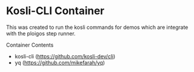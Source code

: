 # Kosli-CLI Container

This was created to run the kosli commands for demos which are integrate with the ploigos step runner.

Container Contents
* kosli-cli (https://github.com/kosli-dev/cli)
* yq (https://github.com/mikefarah/yq)